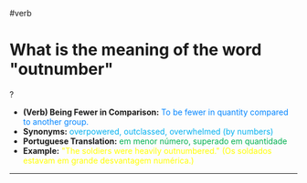 #verb

# What is the meaning of the word "outnumber"
?
* **(Verb) Being Fewer in Comparison:** <span style="color:rgb(0, 132, 255)">To be fewer in quantity compared to another group.</span>
* **Synonyms:** <span style="color:rgb(0, 176, 240)">overpowered, outclassed, overwhelmed (by numbers)</span>
* **Portuguese Translation:** <span style="color:rgb(0, 176, 80)">em menor número, superado em quantidade</span>
* **Example:** <span style="color:rgb(255, 255, 0)">"The soldiers were heavily outnumbered." (Os soldados estavam em grande desvantagem numérica.)</span>
---
<!--SR:!2025-06-25,16,290-->
